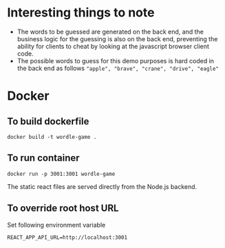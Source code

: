 # Interesting things to note

- The words to be guessed are generated on the back end, and the business logic for the guessing is also on the back end, preventing the ability for clients to cheat by looking at the javascript browser client code.
- The possible words to guess for this demo purposes is hard coded in the back end as follows `"apple", "brave", "crane", "drive", "eagle"`

# Docker


## To build dockerfile

```
docker build -t wordle-game .
```

## To run container
```
docker run -p 3001:3001 wordle-game
```

The static react files are served directly from the Node.js backend.

## To override root host URL
Set following environment variable
```
REACT_APP_API_URL=http://localhost:3001
```